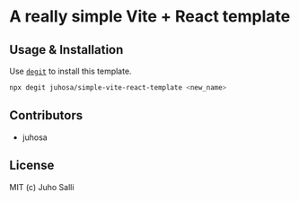 # A really simple Vite + React template

## Usage & Installation

Use [`degit`](https://github.com/Rich-Harris/degit) to install this template.

```bash
npx degit juhosa/simple-vite-react-template <new_name>
```

## Contributors

- juhosa

## License

MIT (c) Juho Salli
